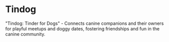 # Tindog
 "Tindog: Tinder for Dogs" - Connects canine companions and their owners for playful meetups and doggy dates, fostering friendships and fun in the canine community.

